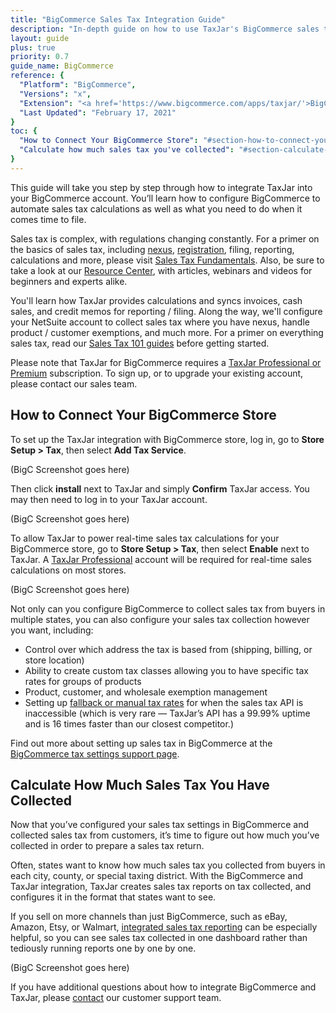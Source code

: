 ```yaml
---
title: "BigCommerce Sales Tax Integration Guide"
description: "In-depth guide on how to use TaxJar's BigCommerce sales tax integration."
layout: guide
plus: true
priority: 0.7
guide_name: BigCommerce
reference: {
  "Platform": "BigCommerce",
  "Versions": "x",
  "Extension": "<a href='https://www.bigcommerce.com/apps/taxjar/'>BigCommerce.com</a>",
  "Last Updated": "February 17, 2021"
}
toc: {
  "How to Connect Your BigCommerce Store": "#section-how-to-connect-your-bigcommerce-store",
  "Calculate how much sales tax you've collected": "#section-calculate-how-much-sales-tax-you-have-collected"
}
---
```


This guide will take you step by step through how to integrate TaxJar into your BigCommerce account. You’ll learn how to configure BigCommerce to automate sales tax calculations as well as what you need to do when it comes time to file.

Sales tax is complex, with regulations changing constantly. For a primer on the basics of sales tax, including [nexus](https://www.taxjar.com/resources/sales-tax/nexus), [registration](https://www.taxjar.com/resources/sales-tax/registration), filing, reporting, calculations and more, please visit [Sales Tax Fundamentals](https://www.taxjar.com/resources/sales-tax). Also, be sure to take a look at our [Resource Center](https://www.taxjar.com/resources/), with articles, webinars and videos for beginners and experts alike.

You'll learn how TaxJar provides calculations and syncs invoices, cash sales, and credit memos for reporting / filing. Along the way, we'll configure your NetSuite account to collect sales tax where you have nexus, handle product / customer exemptions, and much more. For a primer on everything sales tax, read our [Sales Tax 101 guides](https://www.taxjar.com/learn-sales-tax/) before getting started.

Please note that TaxJar for BigCommerce requires a [TaxJar Professional or Premium](https://www.taxjar.com/how-it-works/) subscription. To sign up, or to upgrade your existing account, please contact our sales team.

## How to Connect Your BigCommerce Store

To set up the TaxJar integration with BigCommerce store, log in, go to **Store Setup > Tax**, then select **Add Tax Service**.

(BigC Screenshot goes here)

Then click **install** next to TaxJar and simply **Confirm** TaxJar access. You may then need to log in to your TaxJar account.

(BigC Screenshot goes here)

To allow TaxJar to power real-time sales tax calculations for your BigCommerce store, go to **Store Setup > Tax**, then select **Enable** next to TaxJar. A [TaxJar Professional](https://www.taxjar.com/pricing/) account will be required for real-time sales calculations on most stores.

(BigC Screenshot goes here)

Not only can you configure BigCommerce to collect sales tax from buyers in multiple states, you can also configure your sales tax collection however you want, including:

  * Control over which address the tax is based from (shipping, billing, or store location)
  * Ability to create custom tax classes allowing you to have specific tax rates for groups of products
  * Product, customer, and wholesale exemption management
  * Setting up [fallback or manual tax rates](https://support.taxjar.com/article/979-setting-up-tax-rates-in-bigcommerce) for when the sales tax API is inaccessible (which is very rare — TaxJar’s API has a 99.99% uptime and is 16 times faster than our closest competitor.)

Find out more about setting up sales tax in BigCommerce at the [BigCommerce tax settings support page](https://support.bigcommerce.com/articles/Public/tax-settings#Step1).

## Calculate How Much Sales Tax You Have Collected

Now that you’ve configured your sales tax settings in BigCommerce and collected sales tax from customers, it’s time to figure out how much you’ve collected in order to prepare a sales tax return.

Often, states want to know how much sales tax you collected from buyers in each city, county, or special taxing district. With the BigCommerce and TaxJar integration, TaxJar creates sales tax reports on tax collected, and configures it in the format that states want to see.

If you sell on more channels than just BigCommerce, such as eBay, Amazon, Etsy, or Walmart, [integrated sales tax reporting](https://www.taxjar.com/sales-tax-integrations/) can be especially helpful, so you can see sales tax collected in one dashboard rather than tediously running reports one by one by one.

(BigC Screenshot goes here)

If you have additional questions about how to integrate BigCommerce and TaxJar, please [contact](mailto:support@taxjar.com) our customer support team.

